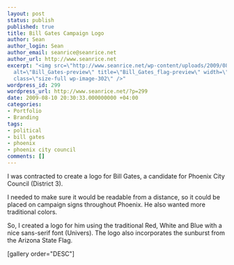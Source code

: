 ```yaml
---
layout: post
status: publish
published: true
title: Bill Gates Campaign Logo
author: Sean
author_login: Sean
author_email: seanrice@seanrice.net
author_url: http://www.seanrice.net
excerpt: "<img src=\"http://www.seanrice.net/wp-content/uploads/2009/08/Bill_Gates_flag-preview.jpg\"
  alt=\"Bill_Gates-preview\" title=\"Bill_Gates_flag-preview\" width=\"600\" height=\"200\"
  class=\"size-full wp-image-302\" />"
wordpress_id: 299
wordpress_url: http://www.seanrice.net/?p=299
date: 2009-08-10 20:30:33.000000000 +04:00
categories:
- Portfolio
- Branding
tags:
- political
- bill gates
- phoenix
- phoenix city council
comments: []
---
```

I was contracted to create a logo for Bill Gates, a candidate for Phoenix City Council (District 3).

I needed to make sure it would be readable from a distance, so it could be placed on campaign signs throughout Phoenix. He also wanted more traditional colors.

So, I created a logo for him using the traditional Red, White and Blue with a nice sans-serif font (Univers). The logo also incorporates the sunburst from the Arizona State Flag.

[gallery order="DESC"]

